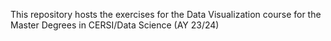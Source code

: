 This repository hosts the exercises for the Data Visualization course for the Master Degrees in CERSI/Data Science (AY 23/24)
